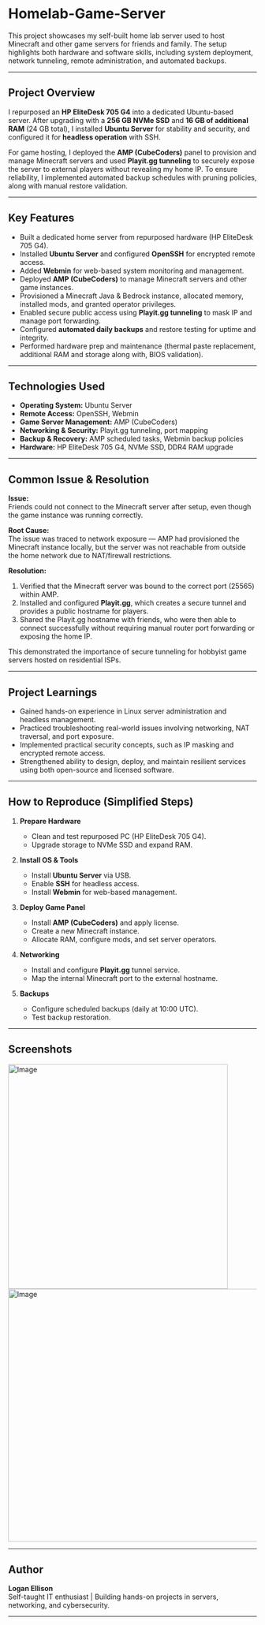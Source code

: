 # Homelab-Game-Server
This project showcases my self-built home lab server used to host Minecraft and other game servers for friends and family. The setup highlights both hardware and software skills, including system deployment, network tunneling, remote administration, and automated backups.

---

## Project Overview

I repurposed an **HP EliteDesk 705 G4** into a dedicated Ubuntu-based server. After upgrading with a **256 GB NVMe SSD** and **16 GB of additional RAM** (24 GB total), I installed **Ubuntu Server** for stability and security, and configured it for **headless operation** with SSH.  

For game hosting, I deployed the **AMP (CubeCoders)** panel to provision and manage Minecraft servers and used **Playit.gg tunneling** to securely expose the server to external players without revealing my home IP. To ensure reliability, I implemented automated backup schedules with pruning policies, along with manual restore validation.

---

## Key Features

- Built a dedicated home server from repurposed hardware (HP EliteDesk 705 G4).  
- Installed **Ubuntu Server** and configured **OpenSSH** for encrypted remote access.  
- Added **Webmin** for web-based system monitoring and management.  
- Deployed **AMP (CubeCoders)** to manage Minecraft servers and other game instances.  
- Provisioned a Minecraft Java & Bedrock instance, allocated memory, installed mods, and granted operator privileges.  
- Enabled secure public access using **Playit.gg tunneling** to mask IP and manage port forwarding.  
- Configured **automated daily backups** and restore testing for uptime and integrity.  
- Performed hardware prep and maintenance (thermal paste replacement, additional RAM and storage along with, BIOS validation).  

---

## Technologies Used

- **Operating System:** Ubuntu Server  
- **Remote Access:** OpenSSH, Webmin  
- **Game Server Management:** AMP (CubeCoders)  
- **Networking & Security:** Playit.gg tunneling, port mapping  
- **Backup & Recovery:** AMP scheduled tasks, Webmin backup policies  
- **Hardware:** HP EliteDesk 705 G4, NVMe SSD, DDR4 RAM upgrade  

---

## Common Issue & Resolution

**Issue:**  
Friends could not connect to the Minecraft server after setup, even though the game instance was running correctly.  

**Root Cause:**  
The issue was traced to network exposure — AMP had provisioned the Minecraft instance locally, but the server was not reachable from outside the home network due to NAT/firewall restrictions.  

**Resolution:**  
1. Verified that the Minecraft server was bound to the correct port (25565) within AMP.  
2. Installed and configured **Playit.gg**, which creates a secure tunnel and provides a public hostname for players.  
3. Shared the Playit.gg hostname with friends, who were then able to connect successfully without requiring manual router port forwarding or exposing the home IP.  

This demonstrated the importance of secure tunneling for hobbyist game servers hosted on residential ISPs.

---

## Project Learnings

- Gained hands-on experience in Linux server administration and headless management.  
- Practiced troubleshooting real-world issues involving networking, NAT traversal, and port exposure.  
- Implemented practical security concepts, such as IP masking and encrypted remote access.  
- Strengthened ability to design, deploy, and maintain resilient services using both open-source and licensed software.  

---

## How to Reproduce (Simplified Steps)

1. **Prepare Hardware**  
   - Clean and test repurposed PC (HP EliteDesk 705 G4).  
   - Upgrade storage to NVMe SSD and expand RAM.  

2. **Install OS & Tools**  
   - Install **Ubuntu Server** via USB.  
   - Enable **SSH** for headless access.  
   - Install **Webmin** for web-based management.  

3. **Deploy Game Panel**  
   - Install **AMP (CubeCoders)** and apply license.  
   - Create a new Minecraft instance.  
   - Allocate RAM, configure mods, and set server operators.  

4. **Networking**  
   - Install and configure **Playit.gg** tunnel service.  
   - Map the internal Minecraft port to the external hostname.  

5. **Backups**  
   - Configure scheduled backups (daily at 10:00 UTC).  
   - Test backup restoration.  

---

## Screenshots

<img width="445" height="456" alt="Image" src="https://github.com/user-attachments/assets/137cc3cc-6a8c-437a-abab-64826e32f78a" />

<img width="979" height="513" alt="Image" src="https://github.com/user-attachments/assets/a6da9192-1a95-498d-b187-915d955eddaf" />

---

## Author

**Logan Ellison**  
Self-taught IT enthusiast | Building hands-on projects in servers, networking, and cybersecurity.  

---
